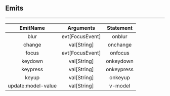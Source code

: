 ## Emits

---         
| EmitName | Arguments | Statement |
|:---:|:---:|:---:|
| blur | evt[FocusEvent] | onblur |
| change | val[String] | onchange |
| focus | evt[FocusEvent] | onfocus |
| keydown | val[String] | onkeydown |
| keypress | val[String] | onkeypress |
| keyup | val[String] | onkeyup |
| update:model-value | val[String] | v-model |
